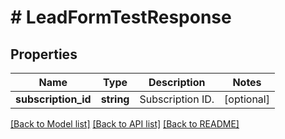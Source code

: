 # # LeadFormTestResponse

## Properties

Name | Type | Description | Notes
------------ | ------------- | ------------- | -------------
**subscription_id** | **string** | Subscription ID. | [optional]

[[Back to Model list]](../../README.md#models) [[Back to API list]](../../README.md#endpoints) [[Back to README]](../../README.md)
